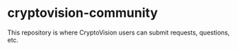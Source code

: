 # cryptovision-community
This repository is where CryptoVision users can submit requests, questions, etc.
